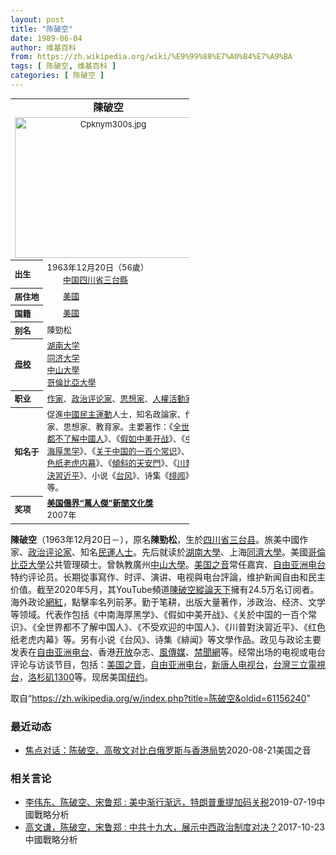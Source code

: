 ```yaml
---
layout: post
title: "陈破空"
date: 1989-06-04
author: 维基百科
from: https://zh.wikipedia.org/wiki/%E9%99%88%E7%A0%B4%E7%A9%BA
tags: [ 陈破空, 维基百科 ]
categories: [ 陈破空 ]
---
```

<div class="mw-parser-output">
<table class="infobox biography vcard" cellspacing="3" style="border-spacing:3px;width:22em;text-align:left;font-size:small;line-height:1.5em"><tbody><tr><th colspan="2" style="text-align:center;font-size:125%;font-weight:bold"><span class="fn">陳破空</span></th></tr><tr><td colspan="2" style="text-align:center"><a href="/wiki/File:Cpknym300s.jpg" class="image"><img alt="Cpknym300s.jpg" src="//upload.wikimedia.org/wikipedia/commons/6/64/Cpknym300s.jpg" decoding="async" width="300" height="225" data-file-width="300" data-file-height="225"></a></td></tr><tr><th scope="row" style="text-align:left;white-space: nowrap;;">出生</th><td style=""><span style="display:none"> (<span class="bday">1963-12-20</span>) </span>1963年12月20日<span class="noprint ForceAgeToShow">（<span class="currentage"></span>56歲）</span><br><span class="birthplace"><span class="flagicon"><img alt="" src="//upload.wikimedia.org/wikipedia/commons/thumb/f/fa/Flag_of_the_People%27s_Republic_of_China.svg/22px-Flag_of_the_People%27s_Republic_of_China.svg.png" decoding="async" width="22" height="15" class="thumbborder" srcset="//upload.wikimedia.org/wikipedia/commons/thumb/f/fa/Flag_of_the_People%27s_Republic_of_China.svg/33px-Flag_of_the_People%27s_Republic_of_China.svg.png 1.5x, //upload.wikimedia.org/wikipedia/commons/thumb/f/fa/Flag_of_the_People%27s_Republic_of_China.svg/44px-Flag_of_the_People%27s_Republic_of_China.svg.png 2x" data-file-width="900" data-file-height="600">&nbsp;</span><a href="/wiki/%E4%B8%AD%E5%8D%8E%E4%BA%BA%E6%B0%91%E5%85%B1%E5%92%8C%E5%9B%BD" title="中华人民共和国">中国</a><a href="/wiki/%E5%9B%9B%E5%B7%9D%E7%9C%81" title="四川省">四川省</a><a href="/wiki/%E4%B8%89%E5%8F%B0%E7%B8%A3" class="mw-redirect" title="三台縣">三台縣</a></span></td></tr><tr><th scope="row" style="text-align:left;white-space: nowrap;;">居住地</th><td class="label" style=""><span class="flagicon"><img alt="" src="//upload.wikimedia.org/wikipedia/commons/thumb/a/a4/Flag_of_the_United_States.svg/22px-Flag_of_the_United_States.svg.png" decoding="async" width="22" height="12" class="thumbborder" srcset="//upload.wikimedia.org/wikipedia/commons/thumb/a/a4/Flag_of_the_United_States.svg/33px-Flag_of_the_United_States.svg.png 1.5x, //upload.wikimedia.org/wikipedia/commons/thumb/a/a4/Flag_of_the_United_States.svg/44px-Flag_of_the_United_States.svg.png 2x" data-file-width="1235" data-file-height="650">&nbsp;</span><a href="/wiki/%E7%BE%8E%E5%9C%8B" class="mw-redirect" title="美國">美國</a></td></tr><tr><th scope="row" style="text-align:left;white-space: nowrap;;">国籍</th><td class="category" style=""><span class="flagicon"><img alt="" src="//upload.wikimedia.org/wikipedia/commons/thumb/a/a4/Flag_of_the_United_States.svg/22px-Flag_of_the_United_States.svg.png" decoding="async" width="22" height="12" class="thumbborder" srcset="//upload.wikimedia.org/wikipedia/commons/thumb/a/a4/Flag_of_the_United_States.svg/33px-Flag_of_the_United_States.svg.png 1.5x, //upload.wikimedia.org/wikipedia/commons/thumb/a/a4/Flag_of_the_United_States.svg/44px-Flag_of_the_United_States.svg.png 2x" data-file-width="1235" data-file-height="650">&nbsp;</span><a href="/wiki/%E7%BE%8E%E5%9C%8B" class="mw-redirect" title="美國">美國</a></td></tr><tr><th scope="row" style="text-align:left;white-space: nowrap;;">别名</th><td class="nickname" style="">陳勁松</td></tr><tr><th scope="row" style="text-align:left;white-space: nowrap;;"><a href="/wiki/%E6%AF%8D%E6%A0%A1" title="母校">母校</a></th><td style=""><a href="/wiki/%E6%B9%96%E5%8D%97%E5%A4%A7%E5%AD%A6" title="湖南大学">湖南大学</a><br><a href="/wiki/%E5%90%8C%E6%B5%8E%E5%A4%A7%E5%AD%A6" title="同济大学">同济大学</a><br><a href="/wiki/%E4%B8%AD%E5%B1%B1%E5%A4%A7%E5%AD%B8" class="mw-redirect mw-disambig" title="中山大學">中山大學</a><br><a href="/wiki/%E5%93%A5%E5%80%AB%E6%AF%94%E4%BA%9E%E5%A4%A7%E5%AD%B8" class="mw-redirect" title="哥倫比亞大學">哥倫比亞大學</a></td></tr><tr><th scope="row" style="text-align:left;white-space: nowrap;;">职业</th><td class="role" style=""><a href="/wiki/%E4%BD%9C%E5%AE%B6" title="作家">作家</a>、<a href="/w/index.php?title=%E6%94%BF%E6%B2%BB%E8%AF%84%E8%AE%BA%E5%AE%B6&amp;action=edit&amp;redlink=1" class="new" title="政治评论家（页面不存在）">政治评论家</a>、<a href="/wiki/%E6%80%9D%E6%83%B3%E5%AE%B6" title="思想家">思想家</a>、<a href="/wiki/%E4%BA%BA%E6%AC%8A%E6%B4%BB%E5%8B%95%E5%AE%B6" class="mw-redirect" title="人權活動家">人權活動家</a></td></tr><tr><th scope="row" style="text-align:left;white-space: nowrap;;">知名于</th><td style="">促進<a href="/wiki/%E4%B8%AD%E5%9C%8B%E6%B0%91%E4%B8%BB%E9%81%8B%E5%8B%95" class="mw-redirect" title="中國民主運動">中國民主運動</a>人士，知名政論家、作家、思想家、教育家。主要著作：《<a href="/w/index.php?title=%E5%85%A8%E4%B8%96%E7%95%8C%E9%83%BD%E4%B8%8D%E4%BA%86%E8%A7%A3%E4%B8%AD%E5%9C%8B%E4%BA%BA&amp;action=edit&amp;redlink=1" class="new" title="全世界都不了解中國人（页面不存在）">全世界都不了解中國人</a>》、《<a href="/w/index.php?title=%E5%81%87%E5%A6%82%E4%B8%AD%E7%BE%8E%E5%BC%80%E6%88%98&amp;action=edit&amp;redlink=1" class="new" title="假如中美开战（页面不存在）">假如中美开战</a>》、《<a href="/w/index.php?title=%E4%B8%AD%E5%8D%97%E6%B5%B7%E5%8E%9A%E9%BB%91%E5%AD%A6&amp;action=edit&amp;redlink=1" class="new" title="中南海厚黑学（页面不存在）">中南海厚黑学</a>》、《<a href="/w/index.php?title=%E5%85%B3%E4%BA%8E%E4%B8%AD%E5%9B%BD%E7%9A%84%E4%B8%80%E7%99%BE%E4%B8%AA%E5%B8%B8%E8%AF%86&amp;action=edit&amp;redlink=1" class="new" title="关于中国的一百个常识（页面不存在）">关于中国的一百个常识</a>》、《<a href="/w/index.php?title=%E7%BA%A2%E8%89%B2%E7%BA%B8%E8%80%81%E8%99%8E%E5%86%85%E5%B9%95&amp;action=edit&amp;redlink=1" class="new" title="红色纸老虎内幕（页面不存在）">红色纸老虎内幕</a>》、《<a href="/w/index.php?title=%E5%82%BE%E6%96%9C%E7%9A%84%E5%A4%A9%E5%AE%89%E9%96%80&amp;action=edit&amp;redlink=1" class="new" title="傾斜的天安門（页面不存在）">傾斜的天安門</a>》、《<a href="/w/index.php?title=%E5%B7%9D%E6%99%AE%E5%B0%8D%E6%B1%BA%E7%BF%92%E8%BF%91%E5%B9%B3&amp;action=edit&amp;redlink=1" class="new" title="川普對決習近平（页面不存在）">川普對決習近平</a>》、小说《<a href="/wiki/%E5%8F%B0%E9%A3%8E" class="mw-redirect" title="台风">台风</a>》、诗集《<a href="/wiki/%E7%B7%8B%E8%81%9E" title="緋聞">绯闻</a>》等。</td></tr><tr><th scope="row" style="text-align:left;white-space: nowrap;;">奖项</th><td class="note" style=""><b><a href="/w/index.php?title=%E7%BE%8E%E5%9B%BD%E5%83%91%E7%95%8C%E2%80%9C%E8%90%AC%E4%BA%BA%E5%82%91%E2%80%9D%E6%96%B0%E8%81%9E%E6%96%87%E5%8C%96%E7%8D%8E&amp;action=edit&amp;redlink=1" class="new" title="美国僑界“萬人傑”新聞文化獎（页面不存在）">美国僑界“萬人傑”新聞文化獎</a></b> <br> 2007年                  <br></td></tr></tbody></table>
<p><b>陳破空</b>（1963年12月20日<span class="useeditintro" title="Template:BLP editintro">－</span>），原名<b>陳勁松</b>，生於<a href="/wiki/%E5%9B%9B%E5%B7%9D%E7%9C%81" title="四川省">四川省</a><a href="/wiki/%E4%B8%89%E5%8F%B0%E5%8E%BF" title="三台县">三台县</a>。旅美中國作家、<a href="/w/index.php?title=%E6%94%BF%E6%B2%BB%E8%AF%84%E8%AE%BA%E5%AE%B6&amp;action=edit&amp;redlink=1" class="new" title="政治评论家（页面不存在）">政治评论家</a>、知名<a href="/wiki/%E6%B0%91%E9%81%8B%E4%BA%BA%E5%A3%AB" class="mw-redirect" title="民運人士">民運人士</a>。先后就读於<a href="/wiki/%E6%B9%96%E5%8D%97%E5%A4%A7%E5%AD%A6" title="湖南大学">湖南大學</a>、上海<a href="/wiki/%E5%90%8C%E6%BF%9F%E5%A4%A7%E5%AD%B8" class="mw-redirect" title="同濟大學">同濟大學</a>。美國<a href="/wiki/%E5%93%A5%E5%80%AB%E6%AF%94%E4%BA%9E%E5%A4%A7%E5%AD%B8" class="mw-redirect" title="哥倫比亞大學">哥倫比亞大學</a>公共管理碩士。曾執教廣州<a href="/wiki/%E4%B8%AD%E5%B1%B1%E5%A4%A7%E5%AD%B8" class="mw-redirect mw-disambig" title="中山大學">中山大學</a>。<a href="/wiki/%E7%BE%8E%E5%9B%BD%E4%B9%8B%E9%9F%B3" title="美国之音">美国之音</a>常任嘉宾、<a href="/wiki/%E8%87%AA%E7%94%B1%E4%BA%9A%E6%B4%B2%E7%94%B5%E5%8F%B0" title="自由亚洲电台">自由亚洲电台</a>特约评论员。长期從事寫作、时评、演讲、电视與电台評論，维护新闻自由和民主价值。截至2020年5月，其YouTube頻道<a href="/w/index.php?title=%E9%99%B3%E7%A0%B4%E7%A9%BA%E7%B8%B1%E8%AB%96%E5%A4%A9%E4%B8%8B&amp;action=edit&amp;redlink=1" class="new" title="陳破空縱論天下（页面不存在）">陳破空縱論天下</a>擁有24.5万名订阅者。海外政论<a href="/wiki/%E7%B6%B2%E7%B4%85" class="mw-redirect" title="網紅">網紅</a>，點擊率名列前茅。勤于笔耕，出版大量著作，涉政治、经济、文学等领域。代表作包括《中南海厚黑学》、《假如中美开战》、《关於中国的一百个常识》、《全世界都不了解中国人》、《不受欢迎的中国人》、《川普對決習近平》、《红色纸老虎内幕》等。另有小说《台风》、诗集《緋闻》等文學作品。政见与政论主要发表在<a href="/wiki/%E8%87%AA%E7%94%B1%E4%BA%9A%E6%B4%B2%E7%94%B5%E5%8F%B0" title="自由亚洲电台">自由亚洲电台</a>、香港<a href="/wiki/%E9%96%8B%E6%94%BE" title="開放">开放</a>杂志、<a href="/wiki/%E9%A2%A8%E5%82%B3%E5%AA%92" title="風傳媒">風傳媒</a>、<a href="/w/index.php?title=%E7%A6%81%E8%81%9E%E7%B6%B2&amp;action=edit&amp;redlink=1" class="new" title="禁聞網（页面不存在）">禁聞網</a>等。经常出场的电视或电台评论与访谈节目，包括：<a href="/wiki/%E7%BE%8E%E5%9B%BD%E4%B9%8B%E9%9F%B3" title="美国之音">美国之音</a>，<a href="/wiki/%E8%87%AA%E7%94%B1%E4%BA%9A%E6%B4%B2%E7%94%B5%E5%8F%B0" title="自由亚洲电台">自由亚洲电台</a>，<a href="/wiki/%E6%96%B0%E5%94%90%E4%BA%BA%E7%94%B5%E8%A7%86%E5%8F%B0" class="mw-redirect" title="新唐人电视台">新唐人电视台</a>，<a href="/wiki/%E5%8F%B0%E7%81%A3" class="mw-redirect" title="台灣">台灣</a><a href="/wiki/%E4%B8%89%E7%AB%8B%E9%9B%BB%E8%A6%96%E5%8F%B0" class="mw-redirect" title="三立電視台">三立電視台</a>，<a href="/w/index.php?title=%E6%B4%9B%E6%9D%89%E7%9F%B61300&amp;action=edit&amp;redlink=1" class="new" title="洛杉矶1300（页面不存在）">洛杉矶1300</a>等。现居美国<a href="/wiki/%E7%BA%BD%E7%BA%A6" title="纽约">纽约</a>。
</p>
</div><noscript><img src="//zh.wikipedia.org/wiki/Special:CentralAutoLogin/start?type=1x1" alt="" title="" width="1" height="1" style="border: none; position: absolute;"></noscript>
<div class="printfooter">取自“<a dir="ltr" href="https://zh.wikipedia.org/w/index.php?title=陈破空&amp;oldid=61156240">https://zh.wikipedia.org/w/index.php?title=陈破空&amp;oldid=61156240</a>”</div><div id="recent-news"><h3>最近动态</h3><ul><li><a href="https://nodebe4.github.io/waimei/2020-08-21/%E7%84%A6%E7%82%B9%E5%AF%B9%E8%AF%9D-%E9%99%88%E7%A0%B4%E7%A9%BA-%E9%AB%98%E6%95%AC%E6%96%87%E5%AF%B9%E6%AF%94%E7%99%BD%E4%BF%84%E7%BD%97%E6%96%AF%E4%B8%8E%E9%A6%99%E6%B8%AF%E5%B1%80%E5%8A%BF" title="焦点对话：陈破空、高敬文对比白俄罗斯与香港局势—— Fri, 21 Aug 2020 14:03:28 GMT 焦点对话：陈破空、高敬文对比白俄罗斯与香港局势 焦点对话：陈破空、高敬文对比白俄罗...">焦点对话：陈破空、高敬文对比白俄罗斯与香港局势</a><time>2020-08-21</time><a class="tag">美国之音</a></li>
</ul></div><div id="open-opinion"><h3>相关言论</h3><ul><li><a href="https://nodebe4.github.io/opinion/2019-07-19/%E6%9D%8E%E4%BC%9F%E4%B8%9C-%E9%99%88%E7%A0%B4%E7%A9%BA-%E5%AE%8B%E9%B2%81%E9%83%91-%E7%BE%8E%E4%B8%AD%E6%B8%90%E8%A1%8C%E6%B8%90%E8%BF%9C-%E7%89%B9%E6%9C%97%E6%99%AE%E9%87%8D%E6%8F%90%E5%8A%A0%E7%A0%81%E5%85%B3%E7%A8%8E/" title="">李伟东、陈破空、宋鲁郑 : 美中渐行渐远，特朗普重提加码关税</a><time>2019-07-19</time><a class="tag">中國戰略分析</a></li>
<li><a href="https://nodebe4.github.io/opinion/2017-10-23/%E9%AB%98%E6%96%87%E8%B0%A6-%E9%99%88%E7%A0%B4%E7%A9%BA-%E5%AE%8B%E9%B2%81%E9%83%91-%E4%B8%AD%E5%85%B1%E5%8D%81%E4%B9%9D%E5%A4%A7-%E5%B1%95%E7%A4%BA%E4%B8%AD%E8%A5%BF%E6%94%BF%E6%B2%BB%E5%88%B6%E5%BA%A6%E5%AF%B9%E5%86%B3/" title="高文谦，陈破空，宋鲁郑">高文谦，陈破空，宋鲁郑 : 中共十九大，展示中西政治制度对决？</a><time>2017-10-23</time><a class="tag">中國戰略分析</a></li>
</ul></div>
